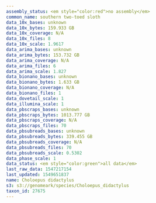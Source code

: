 ```yaml
---
assembly_status: <em style="color:red">no assembly</em>
common_name: southern two-toed sloth
data_10x_bases: unknown
data_10x_bytes: 159.933 GB
data_10x_coverage: N/A
data_10x_files: 8
data_10x_scale: 1.9617
data_arima_bases: unknown
data_arima_bytes: 153.732 GB
data_arima_coverage: N/A
data_arima_files: 6
data_arima_scale: 1.827
data_bionano_bases: unknown
data_bionano_bytes: 1.633 GB
data_bionano_coverage: N/A
data_bionano_files: 1
data_dovetail_scale: 1
data_illumina_scale: 1
data_pbscraps_bases: unknown
data_pbscraps_bytes: 1013.777 GB
data_pbscraps_coverage: N/A
data_pbscraps_files: 70
data_pbsubreads_bases: unknown
data_pbsubreads_bytes: 339.455 GB
data_pbsubreads_coverage: N/A
data_pbsubreads_files: 70
data_pbsubreads_scale: 0.5302
data_phase_scale: 1
data_status: <em style="color:green">all data</em>
last_raw_data: 1547217154
last_updated: 1549651837
name: Choloepus didactylus
s3: s3://genomeark/species/Choloepus_didactylus
taxon_id: 27675
---
```

